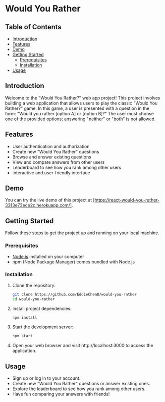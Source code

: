 # Would You Rather

## Table of Contents
- [Introduction](#introduction)
- [Features](#features)
- [Demo](#demo)
- [Getting Started](#getting-started)
  - [Prerequisites](#prerequisites)
  - [Installation](#installation)
- [Usage](#usage)


## Introduction
Welcome to the "Would You Rather?" web app project! This project involves building a web application that allows users to play the classic "Would You Rather?" game. In this game, a user is presented with a question in the form: "Would you rather [option A] or [option B]?" The user must choose one of the provided options; answering "neither" or "both" is not allowed.

## Features
- User authentication and authorization
- Create new "Would You Rather" questions
- Browse and answer existing questions
- View and compare answers from other users
- Leaderboard to see how you rank among other users
- Interactive and user-friendly interface

## Demo
You can try the live demo of this project at [https://react-would-you-rather-3313e73ece2c.herokuapp.com/].

## Getting Started
Follow these steps to get the project up and running on your local machine.

### Prerequisites
- [Node.js](https://nodejs.org/) installed on your computer
- npm (Node Package Manager) comes bundled with Node.js

### Installation
1. Clone the repository:
   ```sh
   git clone https://github.com/EddieChen8/would-you-rather
   cd would-you-rather

2. Install project dependencies:
   ```sh
   npm install

3. Start the development server:
   ```sh
   npm start

4. Open your web browser and visit http://localhost:3000 to access the application.


## Usage
- Sign up or log in to your account.
- Create new "Would You Rather" questions or answer existing ones.
- Explore the leaderboard to see how you rank among other users.
- Have fun comparing your answers with friends!




